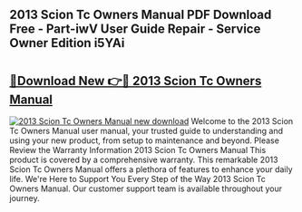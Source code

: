 ## 2013 Scion Tc Owners Manual PDF Download Free - Part-iwV User Guide Repair - Service Owner Edition i5YAi

# <h2><a href="http://bc3089.oget.top/?id=2013+Scion+Tc+Owners+Manual">🔗Download New 👉🔴 2013 Scion Tc Owners Manual</a></h2>

[![2013 Scion Tc Owners Manual new download](https://i.imgur.com/5g1atiW.png)](http://bc3089.oget.top/?id=2013+Scion+Tc+Owners+Manual)
Welcome to the 2013 Scion Tc Owners Manual user manual, your trusted guide to understanding and using your new product, from setup to maintenance and beyond. Please Review the Warranty Information 2013 Scion Tc Owners Manual This product is covered by a comprehensive warranty. This remarkable 2013 Scion Tc Owners Manual offers a plethora of features to enhance your daily life. We're Here to Support You Every Step of the Way 2013 Scion Tc Owners Manual. Our customer support team is available throughout your journey.
